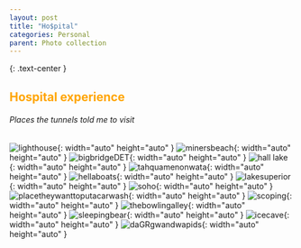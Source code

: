 ```yaml
---
layout: post
title: "Ho$pital"
categories: Personal
parent: Photo collection
---
```


{: .text-center }
## <span style="color: orange; font-weight: bold;">Hospital experience</span>


###### Places the tunnels told me to visit
![lighthouse](/assets/IMG_6723.jpeg){: width="auto" height="auto" }
![minersbeach](/assets/IMG_6730.jpeg){: width="auto" height="auto" }
![bigbridgeDET](/assets/IMG_7057.jpeg){: width="auto" height="auto" }
![hall lake](/assets/IMG_7058.jpeg){: width="auto" height="auto" }
![tahquamenonwata](/assets/IMG_7060.jpeg){: width="auto" height="auto" }
![hellaboats](/assets/IMG_7070.jpeg){: width="auto" height="auto" }
![lakesuperior](/assets/IMG_7072.jpeg){: width="auto" height="auto" }
![soho](/assets/IMG_7074.jpeg){: width="auto" height="auto" }
![placetheywanttoputacarwash](/assets/IMG_6724.jpeg){: width="auto" height="auto" }
![scoping](/assets/IMG_6927.jpeg){: width="auto" height="auto" }
![thebowlingalley](/assets/IMG_6930.jpeg){: width="auto" height="auto" }
![sleepingbear](/assets/IMG_7054.jpeg){: width="auto" height="auto" }
![icecave](/assets/IMG_7065.jpeg){: width="auto" height="auto" }
![daGRgwandwapids](/assets/IMG_7068.jpeg){: width="auto" height="auto" }

